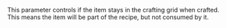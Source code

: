 This parameter controls if the item stays in the crafting grid when crafted. This means the item will be part of the recipe, but not consumed by it.